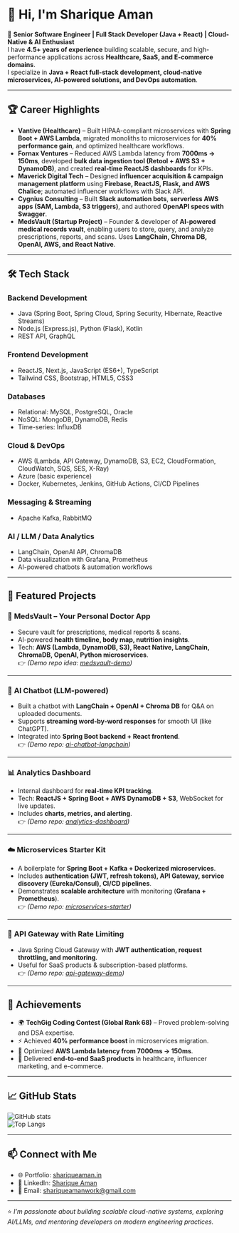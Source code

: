 # 👋 Hi, I'm Sharique Aman  

🚀 **Senior Software Engineer | Full Stack Developer (Java + React) | Cloud-Native & AI Enthusiast**  
I have **4.5+ years of experience** building scalable, secure, and high-performance applications across **Healthcare, SaaS, and E-commerce domains**.  
I specialize in **Java + React full-stack development, cloud-native microservices, AI-powered solutions, and DevOps automation**.  

---

## 🏆 Career Highlights  

- **Vantive (Healthcare)** – Built HIPAA-compliant microservices with **Spring Boot + AWS Lambda**, migrated monoliths to microservices for **40% performance gain**, and optimized healthcare workflows.  
- **Fornax Ventures** – Reduced AWS Lambda latency from **7000ms → 150ms**, developed **bulk data ingestion tool (Retool + AWS S3 + DynamoDB)**, and created **real-time ReactJS dashboards** for KPIs.  
- **Maverick Digital Tech** – Designed **influencer acquisition & campaign management platform** using **Firebase, ReactJS, Flask, and AWS Chalice**; automated influencer workflows with Slack API.  
- **Cygnius Consulting** – Built **Slack automation bots**, **serverless AWS apps (SAM, Lambda, S3 triggers)**, and authored **OpenAPI specs with Swagger**.  
- **MedsVault (Startup Project)** – Founder & developer of **AI-powered medical records vault**, enabling users to store, query, and analyze prescriptions, reports, and scans. Uses **LangChain, Chroma DB, OpenAI, AWS, and React Native**.  

---

## 🛠️ Tech Stack  

### **Backend Development**  
- Java (Spring Boot, Spring Cloud, Spring Security, Hibernate, Reactive Streams)  
- Node.js (Express.js), Python (Flask), Kotlin  
- REST API, GraphQL  

### **Frontend Development**  
- ReactJS, Next.js, JavaScript (ES6+), TypeScript  
- Tailwind CSS, Bootstrap, HTML5, CSS3  

### **Databases**  
- Relational: MySQL, PostgreSQL, Oracle  
- NoSQL: MongoDB, DynamoDB, Redis  
- Time-series: InfluxDB  

### **Cloud & DevOps**  
- AWS (Lambda, API Gateway, DynamoDB, S3, EC2, CloudFormation, CloudWatch, SQS, SES, X-Ray)  
- Azure (basic experience)  
- Docker, Kubernetes, Jenkins, GitHub Actions, CI/CD Pipelines  

### **Messaging & Streaming**  
- Apache Kafka, RabbitMQ  

### **AI / LLM / Data Analytics**  
- LangChain, OpenAI API, ChromaDB  
- Data visualization with Grafana, Prometheus  
- AI-powered chatbots & automation workflows  

---

## 🚀 Featured Projects  

### 🏥 **MedsVault – Your Personal Doctor App**  
- Secure vault for prescriptions, medical reports & scans.  
- AI-powered **health timeline, body map, nutrition insights**.  
- Tech: **AWS (Lambda, DynamoDB, S3), React Native, LangChain, ChromaDB, OpenAI, Python microservices**.  
👉 *(Demo repo idea: [medsvault-demo](https://github.com/shariqueaman/medsvault-demo))*  

---

### 🤖 **AI Chatbot (LLM-powered)**  
- Built a chatbot with **LangChain + OpenAI + Chroma DB** for Q&A on uploaded documents.  
- Supports **streaming word-by-word responses** for smooth UI (like ChatGPT).  
- Integrated into **Spring Boot backend + React frontend**.  
👉 *(Demo repo: [ai-chatbot-langchain](https://github.com/shariqueaman/ai-chatbot-langchain))*  

---

### 📊 **Analytics Dashboard**  
- Internal dashboard for **real-time KPI tracking**.  
- Tech: **ReactJS + Spring Boot + AWS DynamoDB + S3**, WebSocket for live updates.  
- Includes **charts, metrics, and alerting**.  
👉 *(Demo repo: [analytics-dashboard](https://github.com/shariqueaman/analytics-dashboard))*  

---

### ☁️ **Microservices Starter Kit**  
- A boilerplate for **Spring Boot + Kafka + Dockerized microservices**.  
- Includes **authentication (JWT, refresh tokens), API Gateway, service discovery (Eureka/Consul), CI/CD pipelines**.  
- Demonstrates **scalable architecture** with monitoring (**Grafana + Prometheus**).  
👉 *(Demo repo: [microservices-starter](https://github.com/shariqueaman/microservices-starter))*  

---

### 🔗 **API Gateway with Rate Limiting**  
- Java Spring Cloud Gateway with **JWT authentication, request throttling, and monitoring**.  
- Useful for SaaS products & subscription-based platforms.  
👉 *(Demo repo: [api-gateway-demo](https://github.com/shariqueaman/api-gateway-demo))*  

---

## 🏅 Achievements  

- 🌍 **TechGig Coding Contest (Global Rank 68)** – Proved problem-solving and DSA expertise.  
- ⚡ Achieved **40% performance boost** in microservices migration.  
- 🚀 Optimized **AWS Lambda latency from 7000ms → 150ms**.  
- 🎯 Delivered **end-to-end SaaS products** in healthcare, influencer marketing, and e-commerce.  

---

## 📈 GitHub Stats  

![GitHub stats](https://github-readme-stats.vercel.app/api?username=shariqueaman&show_icons=true&theme=radical)  
![Top Langs](https://github-readme-stats.vercel.app/api/top-langs/?username=shariqueaman&layout=compact&theme=radical)  

---

## 📫 Connect with Me  

- 🌐 Portfolio: [shariqueaman.in](https://shariqueaman.in)  
- 💼 LinkedIn: [Sharique Aman](https://linkedin.com/in/sharique-aman-1874b429b)  
- 📧 Email: shariqueamanwork@gmail.com  

---

⭐️ *I’m passionate about building scalable cloud-native systems, exploring AI/LLMs, and mentoring developers on modern engineering practices.*
